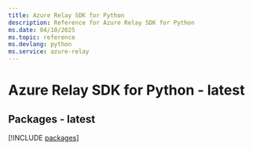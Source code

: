 ```yaml
---
title: Azure Relay SDK for Python
description: Reference for Azure Relay SDK for Python
ms.date: 04/10/2025
ms.topic: reference
ms.devlang: python
ms.service: azure-relay
---
```

# Azure Relay SDK for Python - latest
## Packages - latest
[!INCLUDE [packages](relay-index.md)]